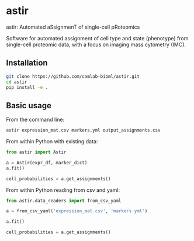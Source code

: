 # astir

astir: Automated aSsignmenT of sIngle-cell pRoteomics

Software for automated assignment of cell type and state (phenotype) from single-cell proteomic data, with a focus on imaging mass cytometry (IMC).

## Installation

```bash
git clone https://github.com/camlab-bioml/astir.git
cd astir
pip install -e .
```

## Basic usage

From the command line:

```bash
astir expression_mat.csv markers.yml output_assignments.csv
```

From within Python with existing data:

```python
from astir import Astir

a = Astir(expr_df, marker_dict)
a.fit()

cell_probabilities = a.get_assignments()
```

From within Python reading from csv and yaml:

```python
from astir.data_readers import from_csv_yaml

a = from_csv_yaml('expression_mat.csv', 'markers.yml')

a.fit()

cell_probabilities = a.get_assignments()
```